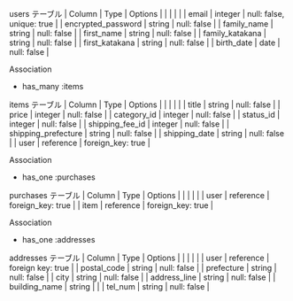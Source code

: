 users テーブル
| Column              | Type            | Options            |
|                     |                 |                    |
| email               | integer         | null: false, unique: true   |
| encrypted_password  | string          | null: false        |
| family_name         | string          | null: false        |
| first_name          | string          | null: false        |
| family_katakana     | string          | null: false        |
| first_katakana      | string          | null: false        |
| birth_date          | date            | null: false        |

Association
- has_many :items


items テーブル
| Column              | Type            | Options            |
|                     |                 |                    |
| title               | string          | null: false        |
| price               | integer         | null: false        |
| category_id         | integer         | null: false        |
| status_id           | integer         | null: false        |
| shipping_fee_id     | integer         | null: false        |
| shipping_prefecture | string          | null: false        |
| shipping_date       | string          | null: false        |
| user                | reference       | foreign_key: true  |

Association
- has_one :purchases


purchases テーブル
| Column              | Type            | Options            |
|                     |                 |                    |
| user                | reference       | foreign_key: true  |
| item                | reference       | foreign_key: true  |

Association
- has_one :addresses

addresses テーブル
| Column              | Type            | Options            |
|                     |                 |                    |
| user                | reference       | foreign key: true  |
| postal_code         | string          | null: false        |
| prefecture          | string          | null: false        |
| city                | string          | null: false        |
| address_line        | string          | null: false        |
| building_name       | string          |                    |
| tel_num             | string          | null: false        |







